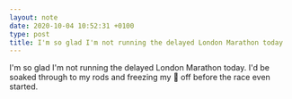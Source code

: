 ```yaml
---
layout: note
date: 2020-10-04 10:52:31 +0100
type: post
title: I'm so glad I'm not running the delayed London Marathon today
---
```


I'm so glad I'm not running the delayed London Marathon today. I'd be soaked through to my rods and freezing my 🥜 off before the race even started.